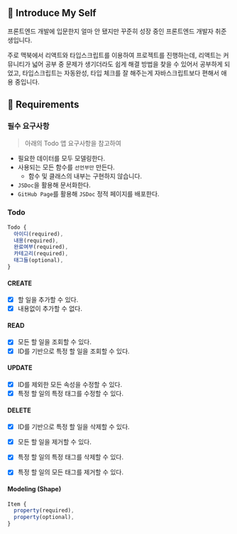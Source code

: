 ## 👋 Introduce My Self
프론트엔드 개발에 입문한지 얼마 안 됐지만 꾸준히 성장 중인 프론트엔드 개발자 취준생입니다.

주로 맥북에서 리액트와 타입스크립트를 이용하여 프로젝트를 진행하는데, 리액트는 커뮤니티가 넓어 공부 중 문제가 생기더라도 쉽게 해결 방법을 찾을 수 있어서 공부하게 되었고, 타입스크립트는 자동완성, 타입 체크를 잘 해주는게 자바스크립트보다 편해서 애용 중입니다.


## 📝 Requirements
### 필수 요구사항
>아래의 Todo 앱 요구사항을 참고하여

- 필요한 데이터를 모두 모델링한다.
- 사용되는 모든 함수를 `선언부만` 만든다.
  - 함수 및 클래스의 내부는 구현하지 않습니다.
- `JSDoc`을 활용해 문서화한다.
- `GitHub Page`를 활용해 `JSDoc` 정적 페이지를 배포한다.

### Todo

```js
Todo {
  아이디(required),
  내용(required),
  완료여부(required),
  카테고리(required),
  태그들(optional),
}
```

#### CREATE

- [x] 할 일을 추가할 수 있다.
- [x] 내용없이 추가할 수 없다.

#### READ

- [x] 모든 할 일을 조회할 수 있다.
- [x] ID를 기반으로 특정 할 일을 조회할 수 있다.

#### UPDATE

- [x] ID를 제외한 모든 속성을 수정할 수 있다.
- [x] 특정 할 일의 특정 태그를 수정할 수 있다.

#### DELETE

- [x] ID를 기반으로 특정 할 일을 삭제할 수 있다.
- [x] 모든 할 일을 제거할 수 있다.
- [x] 특정 할 일의 특정 태그를 삭제할 수 있다.
- [x] 특정 할 일의 모든 태그를 제거할 수 있다.


#### Modeling (Shape)

```js
Item {
  property(required),
  property(optional),
}
```
